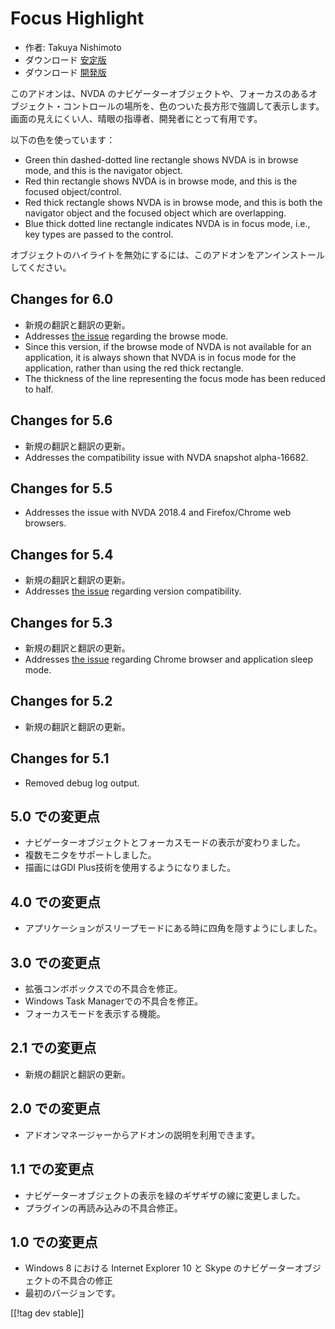 # Focus Highlight #

* 作者: Takuya Nishimoto
* ダウンロード [安定版][2]
* ダウンロード [開発版][1]

このアドオンは、NVDA
のナビゲーターオブジェクトや、フォーカスのあるオブジェクト・コントロールの場所を、色のついた長方形で強調して表示します。画面の見えにくい人、晴眼の指導者、開発者にとって有用です。

以下の色を使っています：

* Green thin dashed-dotted line rectangle shows NVDA is in browse mode, and
  this is the navigator object.
* Red thin rectangle shows NVDA is in browse mode, and this is the focused
  object/control.
* Red thick rectangle shows NVDA is in browse mode, and this is both the
  navigator object and the focused object which are overlapping.
* Blue thick dotted line rectangle indicates NVDA is in focus mode, i.e.,
  key types are passed to the control.

オブジェクトのハイライトを無効にするには、このアドオンをアンインストールしてください。

## Changes for 6.0 ##

* 新規の翻訳と翻訳の更新。
* Addresses [the issue](https://github.com/nvdajp/focusHighlight/issues/13)
  regarding the browse mode.
* Since this version, if the browse mode of NVDA is not available for an
  application, it is always shown that NVDA is in focus mode for the
  application, rather than using the red thick rectangle.
* The thickness of the line representing the focus mode has been reduced to
  half.

## Changes for 5.6 ##

* 新規の翻訳と翻訳の更新。
* Addresses the compatibility issue with NVDA snapshot alpha-16682.

## Changes for 5.5 ##

* Addresses the issue with NVDA 2018.4 and Firefox/Chrome web browsers.

## Changes for 5.4 ##

* 新規の翻訳と翻訳の更新。
* Addresses [the issue](https://github.com/nvdajp/focusHighlight/issues/11)
  regarding version compatibility.

## Changes for 5.3 ##

* 新規の翻訳と翻訳の更新。
* Addresses [the issue](https://github.com/nvdajp/focusHighlight/issues/10)
  regarding Chrome browser and application sleep mode.

## Changes for 5.2 ##

* 新規の翻訳と翻訳の更新。

## Changes for 5.1 ##

* Removed debug log output.

## 5.0 での変更点 ##

* ナビゲーターオブジェクトとフォーカスモードの表示が変わりました。
* 複数モニタをサポートしました。
* 描画にはGDI Plus技術を使用するようになりました。

## 4.0 での変更点 ##

* アプリケーションがスリープモードにある時に四角を隠すようにしました。

## 3.0 での変更点 ##

* 拡張コンボボックスでの不具合を修正。
* Windows Task Managerでの不具合を修正。
* フォーカスモードを表示する機能。

## 2.1 での変更点 ##

* 新規の翻訳と翻訳の更新。

## 2.0 での変更点 ##

* アドオンマネージャーからアドオンの説明を利用できます。

## 1.1 での変更点 ##

* ナビゲーターオブジェクトの表示を緑のギザギザの線に変更しました。
* プラグインの再読み込みの不具合修正。

## 1.0 での変更点 ##

* Windows 8 における Internet Explorer 10 と Skype のナビゲーターオブジェクトの不具合の修正
* 最初のバージョンです。

[[!tag dev stable]]

[1]: https://addons.nvda-project.org/files/get.php?file=fh-dev

[2]: https://addons.nvda-project.org/files/get.php?file=fh
